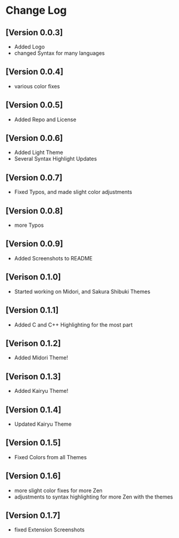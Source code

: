 # Change Log

## [Version 0.0.3]

- Added Logo
- changed Syntax for many languages

## [Version 0.0.4]

- various color fixes

## [Version 0.0.5]

- Added Repo and License

## [Version 0.0.6]

- Added Light Theme
- Several Syntax Highlight Updates

## [Version 0.0.7]

- Fixed Typos, and made slight color adjustments

## [Version 0.0.8]

- more Typos

## [Version 0.0.9]

- Added Screenshots to README

## [Verison 0.1.0]

- Started working on Midori, and Sakura Shibuki Themes

## [Version 0.1.1]

- Added C and C++ Highlighting for the most part

## [Verison 0.1.2]

- Added Midori Theme!

## [Verison 0.1.3]

- Added Kairyu Theme!

## [Version 0.1.4]

- Updated Kairyu Theme

## [Version 0.1.5]

- Fixed Colors from all Themes

## [Version 0.1.6]

- more slight color fixes for more Zen
- adjustments to syntax highlighting for more Zen with the themes

## [Version 0.1.7]

- fixed Extension Screenshots